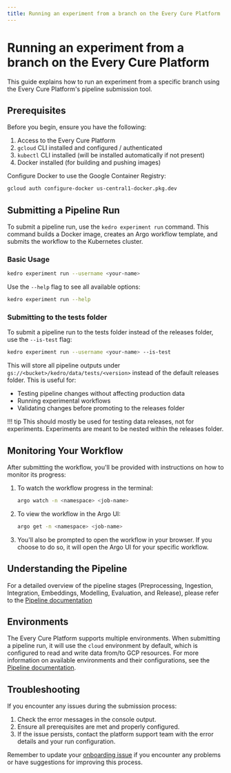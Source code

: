 ```yaml
---
title: Running an experiment from a branch on the Every Cure Platform
---
```

# Running an experiment from a branch on the Every Cure Platform

This guide explains how to run an experiment from a specific branch using the Every Cure Platform's pipeline submission tool.

## Prerequisites

Before you begin, ensure you have the following:

1. Access to the Every Cure Platform
2. `gcloud` CLI installed and configured / authenticated
3. `kubectl` CLI installed (will be installed automatically if not present)
4. Docker installed (for building and pushing images)

Configure Docker to use the Google Container Registry:

```bash
gcloud auth configure-docker us-central1-docker.pkg.dev
```

## Submitting a Pipeline Run

To submit a pipeline run, use the `kedro experiment run` command. This command builds a Docker image, creates an Argo workflow template, and submits the workflow to the Kubernetes cluster.

### Basic Usage

```bash
kedro experiment run --username <your-name>
```

Use the `--help` flag to see all available options:

```bash
kedro experiment run --help
```

### Submitting to the tests folder

To submit a pipeline run to the tests folder instead of the releases folder, use the `--is-test` flag:

```bash
kedro experiment run --username <your-name> --is-test
```

This will store all pipeline outputs under `gs://<bucket>/kedro/data/tests/<version>` instead of the default releases folder. This is useful for:
- Testing pipeline changes without affecting production data
- Running experimental workflows
- Validating changes before promoting to the releases folder

!!! tip
    This should mostly be used for testing data releases, not for experiments. Experiments
    are meant to be nested within the releases folder.

## Monitoring Your Workflow

After submitting the workflow, you'll be provided with instructions on how to monitor its progress:

1. To watch the workflow progress in the terminal:
   ```bash
   argo watch -n <namespace> <job-name>
   ```

2. To view the workflow in the Argo UI:
   ```bash
   argo get -n <namespace> <job-name>
   ```

3. You'll also be prompted to open the workflow in your browser. If you choose to do so, it will open the Argo UI for your specific workflow.

## Understanding the Pipeline

For a detailed overview of the pipeline stages (Preprocessing, Ingestion, Integration, Embeddings, Modelling, Evaluation, and Release), please refer to the [Pipeline documentation](../getting_started/first_steps/environments_overview.md)

## Environments

The Every Cure Platform supports multiple environments. When submitting a pipeline run,
it will use the `cloud` environment by default, which is configured to read and write
data from/to GCP resources. For more information on available environments and their
configurations, see the [Pipeline documentation](../getting_started/first_steps/environments_overview.md#environments).

## Troubleshooting

If you encounter any issues during the submission process:

1. Check the error messages in the console output.
2. Ensure all prerequisites are met and properly configured.
3. If the issue persists, contact the platform support team with the error details and your run configuration.

Remember to update your [onboarding issue](https://github.com/everycure-org/matrix/issues/new?assignees=&labels=onboarding&projects=&template=onboarding.md&title=%3Cfirstname%3E+%3Clastname%3E) if you encounter any problems or have suggestions for improving this process.
```